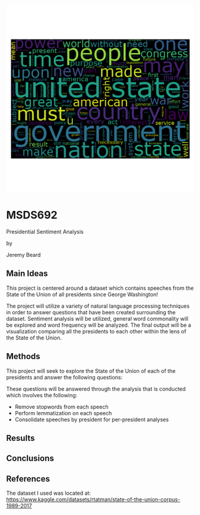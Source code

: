 ![Presidential Wordcloud](output/example_wordcloud.png)

# MSDS692
Presidential Sentiment Analysis

by

Jeremy Beard



## Main Ideas
This project is centered around a dataset which contains speeches from the State of the Union of all presidents since George Washington! 

The project will utilize a variety of natural language processing techniques in order to answer questions that have been created surrounding the dataset. Sentiment analysis will be utilized, general word commonality will be explored and word frequency will be analyzed. The final output will be a visualization comparing all the presidents to each other within the lens of the State of the Union.




## Methods

This project will seek to explore the State of the Union of each of the presidents and answer the following questions:

These questions will be answered through the analysis that is conducted which involves the following:

- Remove stopwords from each speech
- Perform lemmatization on each speech
- Consolidate speeches by president for per-president analyses


## Results

## Conclusions

## References
The dataset I used was located at: 
https://www.kaggle.com/datasets/rtatman/state-of-the-union-corpus-1989-2017





